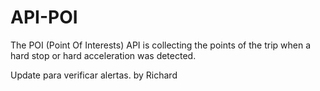 # API-POI
The POI (Point Of Interests) API is collecting the points of the trip when a hard stop or hard acceleration was detected.


Update para verificar alertas. by Richard
